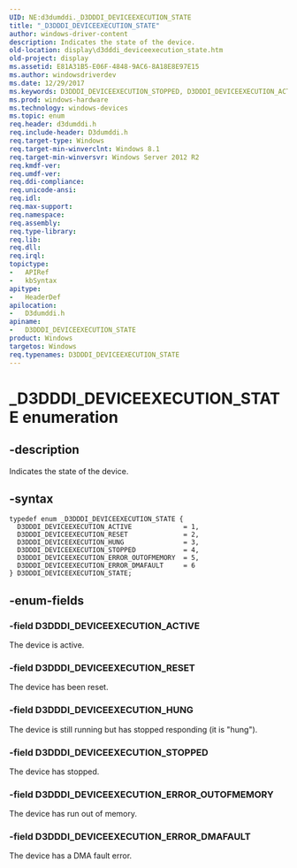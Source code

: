 ```yaml
---
UID: NE:d3dumddi._D3DDDI_DEVICEEXECUTION_STATE
title: "_D3DDDI_DEVICEEXECUTION_STATE"
author: windows-driver-content
description: Indicates the state of the device.
old-location: display\d3dddi_deviceexecution_state.htm
old-project: display
ms.assetid: E81A31B5-E06F-4848-9AC6-8A18E8E97E15
ms.author: windowsdriverdev
ms.date: 12/29/2017
ms.keywords: D3DDDI_DEVICEEXECUTION_STOPPED, D3DDDI_DEVICEEXECUTION_ACTIVE, D3DDDI_DEVICEEXECUTION_STATE enumeration [Display Devices], D3DDDI_DEVICEEXECUTION_RESET, d3dumddi/D3DDDI_DEVICEEXECUTION_ERROR_OUTOFMEMORY, d3dumddi/D3DDDI_DEVICEEXECUTION_HUNG, D3DDDI_DEVICEEXECUTION_STATE, d3dumddi/D3DDDI_DEVICEEXECUTION_STOPPED, _D3DDDI_DEVICEEXECUTION_STATE, d3dumddi/D3DDDI_DEVICEEXECUTION_ACTIVE, D3DDDI_DEVICEEXECUTION_ERROR_DMAFAULT, d3dumddi/D3DDDI_DEVICEEXECUTION_ERROR_DMAFAULT, d3dumddi/D3DDDI_DEVICEEXECUTION_RESET, D3DDDI_DEVICEEXECUTION_HUNG, d3dumddi/D3DDDI_DEVICEEXECUTION_STATE, D3DDDI_DEVICEEXECUTION_ERROR_OUTOFMEMORY, display.d3dddi_deviceexecution_state
ms.prod: windows-hardware
ms.technology: windows-devices
ms.topic: enum
req.header: d3dumddi.h
req.include-header: D3dumddi.h
req.target-type: Windows
req.target-min-winverclnt: Windows 8.1
req.target-min-winversvr: Windows Server 2012 R2
req.kmdf-ver: 
req.umdf-ver: 
req.ddi-compliance: 
req.unicode-ansi: 
req.idl: 
req.max-support: 
req.namespace: 
req.assembly: 
req.type-library: 
req.lib: 
req.dll: 
req.irql: 
topictype:
-	APIRef
-	kbSyntax
apitype:
-	HeaderDef
apilocation:
-	D3dumddi.h
apiname:
-	D3DDDI_DEVICEEXECUTION_STATE
product: Windows
targetos: Windows
req.typenames: D3DDDI_DEVICEEXECUTION_STATE
---
```


# _D3DDDI_DEVICEEXECUTION_STATE enumeration


## -description


Indicates the state of the device.


## -syntax


````
typedef enum _D3DDDI_DEVICEEXECUTION_STATE { 
  D3DDDI_DEVICEEXECUTION_ACTIVE             = 1,
  D3DDDI_DEVICEEXECUTION_RESET              = 2,
  D3DDDI_DEVICEEXECUTION_HUNG               = 3,
  D3DDDI_DEVICEEXECUTION_STOPPED            = 4,
  D3DDDI_DEVICEEXECUTION_ERROR_OUTOFMEMORY  = 5,
  D3DDDI_DEVICEEXECUTION_ERROR_DMAFAULT     = 6
} D3DDDI_DEVICEEXECUTION_STATE;
````


## -enum-fields




### -field D3DDDI_DEVICEEXECUTION_ACTIVE

The device is active.


### -field D3DDDI_DEVICEEXECUTION_RESET

The device has been reset.


### -field D3DDDI_DEVICEEXECUTION_HUNG

The device is still running but has stopped responding (it is "hung").


### -field D3DDDI_DEVICEEXECUTION_STOPPED

The device has stopped.


### -field D3DDDI_DEVICEEXECUTION_ERROR_OUTOFMEMORY

The device has run out of memory.


### -field D3DDDI_DEVICEEXECUTION_ERROR_DMAFAULT

The device has a DMA fault error.

